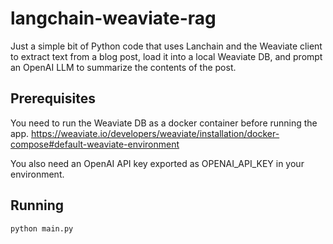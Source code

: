 # langchain-weaviate-rag

Just a simple bit of Python code that uses Lanchain and the Weaviate client to extract text
from a blog post, load it into a local Weaviate DB, and prompt an OpenAI LLM to summarize the
contents of the post.

## Prerequisites

You need to run the Weaviate DB as a docker container before running the app.
https://weaviate.io/developers/weaviate/installation/docker-compose#default-weaviate-environment

You also need an OpenAI API key exported as OPENAI_API_KEY in your environment.

## Running

`python main.py`
